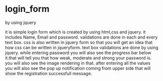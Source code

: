 # login_form
by using jquery

it is simple login form which is created by using html,css and jquery.
it includes Name, Email and password.
validations are done in each and every text box.
css is also written in jquery form so that you will get an idea that how css can be written in jqueryform.
text box validations are done by using jquery.
while entering password you will also see the progress bar below it.that will tell you that how weak, moderate and strong your password is.
you will also see the image rendering in that.
after entering all the values you will also see the pop up notification coming from upper side that will show the registration successfull message. 

